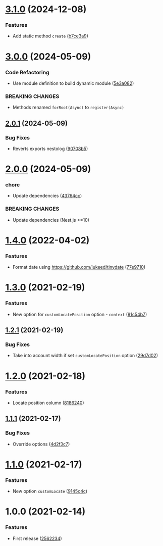 # [3.1.0](https://github.com/unlight/nestolog/compare/v3.0.0...v3.1.0) (2024-12-08)


### Features

* Add static method `create` ([b7ce3a9](https://github.com/unlight/nestolog/commit/b7ce3a9c44dc0f3d09ad124e614542e1ccbc5543))

# [3.0.0](https://github.com/unlight/nestolog/compare/v2.0.1...v3.0.0) (2024-05-09)


### Code Refactoring

* Use module definition to build dynamic module ([5e3a082](https://github.com/unlight/nestolog/commit/5e3a082ca0dbba5596e805c3a63d2a15743a12e6))


### BREAKING CHANGES

* Methods renamed `forRoot(Async)` to `register(Async)`

## [2.0.1](https://github.com/unlight/nestolog/compare/v2.0.0...v2.0.1) (2024-05-09)


### Bug Fixes

* Reverts exports nestolog ([90708b5](https://github.com/unlight/nestolog/commit/90708b53c0ffb74485a8ba8b840aaeb1ae2d4265))

# [2.0.0](https://github.com/unlight/nestolog/compare/v1.4.0...v2.0.0) (2024-05-09)


### chore

* Update dependencies ([43764cc](https://github.com/unlight/nestolog/commit/43764cc0a6203de7fa4bfa50391912a36c259b3b))


### BREAKING CHANGES

* Update dependencies (Nest.js >=10)

# [1.4.0](https://github.com/unlight/nestolog/compare/v1.3.0...v1.4.0) (2022-04-02)


### Features

* Format date using https://github.com/lukeed/tinydate ([77e9710](https://github.com/unlight/nestolog/commit/77e97105ed64cc7fc9fcad4b185c3dc473b2aabe))

# [1.3.0](https://github.com/unlight/nestolog/compare/v1.2.1...v1.3.0) (2021-02-19)


### Features

* New option for `customLocatePosition` option - `context` ([81c54b7](https://github.com/unlight/nestolog/commit/81c54b76d42ea5193af636c53c1d1890b7edb180))

## [1.2.1](https://github.com/unlight/nestolog/compare/v1.2.0...v1.2.1) (2021-02-19)


### Bug Fixes

* Take into account width if set `customLocatePosition` option ([29d7d02](https://github.com/unlight/nestolog/commit/29d7d02a79d5eed82983eda8593792cd752aba0f))

# [1.2.0](https://github.com/unlight/nestolog/compare/v1.1.1...v1.2.0) (2021-02-18)


### Features

* Locate position column ([8186240](https://github.com/unlight/nestolog/commit/8186240e062a9211c818583c05fe48cce18e60a6))

## [1.1.1](https://github.com/unlight/nestolog/compare/v1.1.0...v1.1.1) (2021-02-17)


### Bug Fixes

* Override options ([4d2f3c7](https://github.com/unlight/nestolog/commit/4d2f3c70baf5421b085af30036a61385fd6457b7))

# [1.1.0](https://github.com/unlight/nestolog/compare/v1.0.0...v1.1.0) (2021-02-17)


### Features

* New option `customLocate` ([9145c4c](https://github.com/unlight/nestolog/commit/9145c4cb3713f8b3d58870eef0f02648aa7e2e6d))

# 1.0.0 (2021-02-14)


### Features

* First release ([2562234](https://github.com/unlight/nestolog/commit/2562234b187ac7f0d169253021624a61cb911422))
